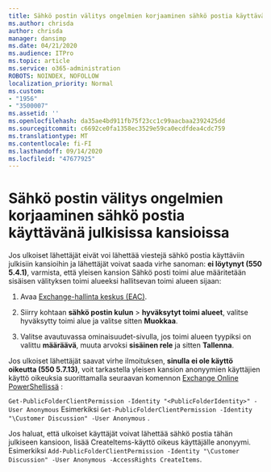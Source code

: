 ```yaml
---
title: Sähkö postin välitys ongelmien korjaaminen sähkö postia käyttävänä julkisissa kansioissa
ms.author: chrisda
author: chrisda
manager: dansimp
ms.date: 04/21/2020
ms.audience: ITPro
ms.topic: article
ms.service: o365-administration
ROBOTS: NOINDEX, NOFOLLOW
localization_priority: Normal
ms.custom:
- "1956"
- "3500007"
ms.assetid: ''
ms.openlocfilehash: da35ae4bd911fb75f23cc1c99aacbaa2392425dd
ms.sourcegitcommit: c6692ce0fa1358ec3529e59ca0ecdfdea4cdc759
ms.translationtype: MT
ms.contentlocale: fi-FI
ms.lasthandoff: 09/14/2020
ms.locfileid: "47677925"
---
```

# <a name="fix-email-delivery-issues-to-mail-enabled-public-folders"></a>Sähkö postin välitys ongelmien korjaaminen sähkö postia käyttävänä julkisissa kansioissa

Jos ulkoiset lähettäjät eivät voi lähettää viestejä sähkö postia käyttäviin julkisiin kansioihin ja lähettäjät voivat saada virhe sanoman: **ei löytynyt (550 5.4.1)**, varmista, että yleisen kansion Sähkö posti toimi alue määritetään sisäisen välityksen toimi alueeksi hallitsevan toimi alueen sijaan:

1. Avaa [Exchange-hallinta keskus (EAC)](https://docs.microsoft.com/Exchange/exchange-admin-center).

2. Siirry kohtaan **sähkö postin kulun** \> **hyväksytyt toimi alueet**, valitse hyväksytty toimi alue ja valitse sitten **Muokkaa**.

3. Valitse avautuvassa ominaisuudet-sivulla, jos toimi alueen tyypiksi on valittu **määräävä**, muuta arvoksi **sisäinen rele** ja sitten **Tallenna**.

Jos ulkoiset lähettäjät saavat virhe ilmoituksen, **sinulla ei ole käyttö oikeutta (550 5.7.13)**, voit tarkastella yleisen kansion anonyymien käyttäjien käyttö oikeuksia suorittamalla seuraavan komennon [Exchange Online PowerShellissä](https://docs.microsoft.com/powershell/exchange/exchange-online/connect-to-exchange-online-powershell/connect-to-exchange-online-powershell) :

`Get-PublicFolderClientPermission -Identity "<PublicFolderIdentity>" -User Anonymous` Esimerkiksi `Get-PublicFolderClientPermission -Identity "\Customer Discussion" -User Anonymous` .

Jos haluat, että ulkoiset käyttäjät voivat lähettää sähkö postia tähän julkiseen kansioon, lisää CreateItems-käyttö oikeus käyttäjälle anonyymi. Esimerkiksi `Add-PublicFolderClientPermission -Identity "\Customer Discussion" -User Anonymous -AccessRights CreateItems`.
